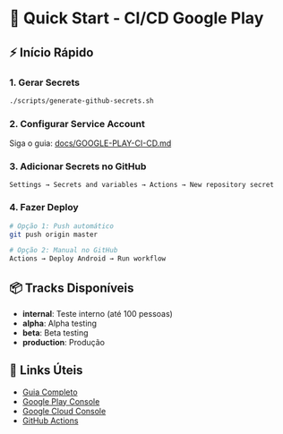 # 🚀 Quick Start - CI/CD Google Play

## ⚡ Início Rápido

### 1. Gerar Secrets
```bash
./scripts/generate-github-secrets.sh
```

### 2. Configurar Service Account
Siga o guia: [docs/GOOGLE-PLAY-CI-CD.md](docs/GOOGLE-PLAY-CI-CD.md)

### 3. Adicionar Secrets no GitHub
```
Settings → Secrets and variables → Actions → New repository secret
```

### 4. Fazer Deploy
```bash
# Opção 1: Push automático
git push origin master

# Opção 2: Manual no GitHub
Actions → Deploy Android → Run workflow
```

## 📦 Tracks Disponíveis

- **internal**: Teste interno (até 100 pessoas)
- **alpha**: Alpha testing
- **beta**: Beta testing  
- **production**: Produção

## 🔗 Links Úteis

- [Guia Completo](docs/GOOGLE-PLAY-CI-CD.md)
- [Google Play Console](https://play.google.com/console)
- [Google Cloud Console](https://console.cloud.google.com)
- [GitHub Actions](../../actions)
